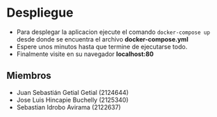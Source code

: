 # Despliegue
- Para desplegar la aplicacion ejecute el comando `docker-compose up` desde donde se encuentra el archivo **docker-compose.yml**
- Espere unos minutos hasta que termine de ejecutarse todo. 
- Finalmente visite en su navegador **localhost:80**

## Miembros
- Juan Sebastián Getial Getial (2124644)
- Jose Luis Hincapie Buchelly (2125340)
- Sebastian Idrobo Avirama (2122637)

